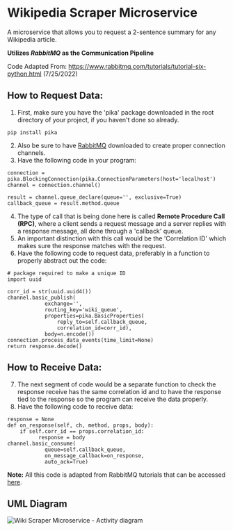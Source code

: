 # Wikipedia Scraper Microservice

A microservice that allows you to request a 2-sentence summary for any Wikipedia article. 

**Utilizes _RabbitMQ_ as the Communication Pipeline**

Code Adapted From: https://www.rabbitmq.com/tutorials/tutorial-six-python.html (7/25/2022)

## How to Request Data:
1. First, make sure you have the 'pika' package downloaded in the root directory of your project, if you haven't done so already.
```
pip install pika
```
2. Also be sure to have [RabbitMQ](https://www.rabbitmq.com/download.html) downloaded to create proper connection channels. 
3. Have the following code in your program: 
```
connection = pika.BlockingConnection(pika.ConnectionParameters(host='localhost')
channel = connection.channel()

result = channel.queue_declare(queue='', exclusive=True)
callback_queue = result.method.queue

```
4. The type of call that is being done here is called **Remote Procedure Call (RPC)**, where a client sends a request message and a server replies with a response message, all done through a 'callback' queue. 
5. An important distinction with this call would be the 'Correlation ID' which makes sure the response matches with the request. 
6. Have the following code to request data, preferably in a function to properly abstract out the code:
```
# package required to make a unique ID
import uuid

corr_id = str(uuid.uuid4())
channel.basic_publish(
            exchange='',
            routing_key='wiki_queue',
            properties=pika.BasicProperties(
                reply_to=self.callback_queue,
                correlation_id=corr_id),
            body=n.encode())
connection.process_data_events(time_limit=None)
return response.decode()
```
## How to Receive Data: 
7. The next segment of code would be a separate function to check the response receive has the same correlation id and to have the response tied to the response so the program can receive the data properly.
8. Have the following code to receive data:
```          
response = None
def on_response(self, ch, method, props, body):
    if self.corr_id == props.correlation_id:
          response = body
channel.basic_consume(
            queue=self.callback_queue,
            on_message_callback=on_response,
            auto_ack=True)
```
**Note:** All this code is adapted from RabbitMQ tutorials that can be accessed [here](https://www.rabbitmq.com/tutorials/tutorial-six-python.html).

## UML Diagram
![Wiki Scraper Microservice - Activity diagram](https://user-images.githubusercontent.com/74398530/180913303-ad524579-1909-4b88-a0a3-115d44f94e08.png)

